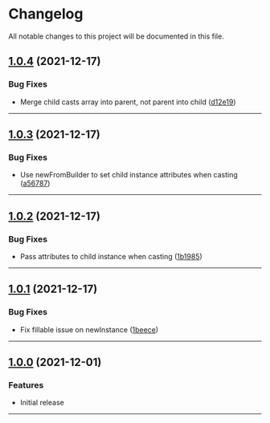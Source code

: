<!--- BEGIN HEADER -->
# Changelog

All notable changes to this project will be documented in this file.
<!--- END HEADER -->

## [1.0.4](https://github.com/vetmoves/com.moves.php.eloquent.castable/compare/1.0.3...1.0.4) (2021-12-17)
### Bug Fixes

* Merge child casts array into parent, not parent into child ([d12e19](https://github.com/vetmoves/com.moves.php.eloquent.castable/commit/d12e1903f310a7ad940d3b18e9920ab2b33c1529))


---

## [1.0.3](https://github.com/vetmoves/com.moves.php.eloquent.castable/compare/1.0.2...1.0.3) (2021-12-17)
### Bug Fixes

* Use newFromBuilder to set child instance attributes when casting ([a56787](https://github.com/vetmoves/com.moves.php.eloquent.castable/commit/a56787ddfe3d8daa02ca76cca88d78d77e5f7dc1))


---

## [1.0.2](https://github.com/vetmoves/com.moves.php.eloquent.castable/compare/1.0.1...1.0.2) (2021-12-17)
### Bug Fixes

* Pass attributes to child instance when casting ([1b1985](https://github.com/vetmoves/com.moves.php.eloquent.castable/commit/1b198574e5537c1612817431d754d4ec2493b78f))


---

## [1.0.1](https://github.com/vetmoves/com.moves.php.eloquent.castable/compare/1.0.0...1.0.1) (2021-12-17)
### Bug Fixes

* Fix fillable issue on newInstance ([1beece](https://github.com/vetmoves/com.moves.php.eloquent.castable/commit/1beecef3c42a8a6220f7342f1978f470a80d6342))


---

## [1.0.0](https://github.com/vetmoves/com.moves.php.eloquent.castable/compare/0.0.0...1.0.0) (2021-12-01)
### Features

* Initial release


---

